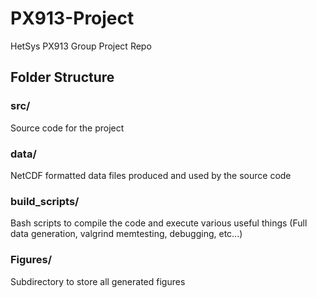 # PX913-Project
HetSys PX913 Group Project Repo

## Folder Structure
### src/
Source code for the project

### data/
NetCDF formatted data files produced and used by the source code

### build_scripts/
Bash scripts to compile the code and execute various useful things (Full data generation, valgrind memtesting, debugging, etc...)

### Figures/
Subdirectory to store all generated figures
